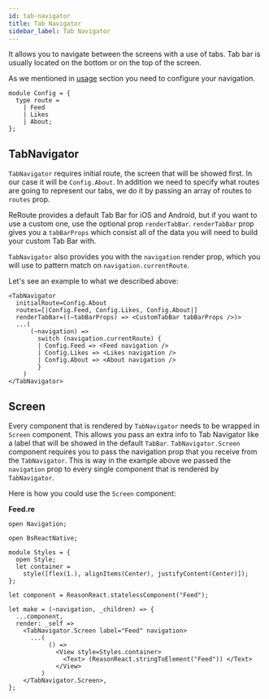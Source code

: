 ```yaml
---
id: tab-navigator
title: Tab Navigator
sidebar_label: Tab Navigator
---
```


It allows you to navigate between the screens with a use of tabs. Tab bar is usually located on the bottom or on the top of the screen.

As we mentioned in [usage](get-started.html#usage) section you need to configure your navigation.

```reason
module Config = {
  type route =
    | Feed
    | Likes
    | About;
};
```

## TabNavigator

`TabNavigator` requires initial route, the screen that will be showed first. In our case it will be `Config.About`. In addition we need to specify what routes are going to represent our tabs, we do it by passing an array of routes to `routes` prop.

ReRoute provides a default Tab Bar for iOS and Android, but if you want to use a custom one, use the optional prop `renderTabBar`.
`renderTabBar` prop gives you a `tabBarProps` which consist all of the data you will need to build your custom Tab Bar with.

`TabNavigator` also provides you with the `navigation` render prop, which you will use to pattern match on `navigation.currentRoute`.

Let's see an example to what we described above:

```reason
<TabNavigator
  initialRoute=Config.About
  routes=[|Config.Feed, Config.Likes, Config.About|]
  renderTabBar=((~tabBarProps) => <CustomTabBar tabBarProps />)>
  ...(
      (~navigation) =>
        switch (navigation.currentRoute) {
        | Config.Feed => <Feed navigation />
        | Config.Likes => <Likes navigation />
        | Config.About => <About navigation />
        }
    )
</TabNavigator>
```

## Screen

Every component that is rendered by `TabNavigator` needs to be wrapped in `Screen` component. This allows you pass an extra info to Tab Navigator like a label that will be showed in the default `TabBar`. `TabNavigator.Screen` component requires you to pass the navigation prop that you receive from the `TabNavigator`. This is way in the example above we passed the `navigation` prop to every single component that is rendered by `TabNavigator`.

Here is how you could use the `Screen` component:

**Feed.re**

```reason
open Navigation;

open BsReactNative;

module Styles = {
  open Style;
  let container =
    style([flex(1.), alignItems(Center), justifyContent(Center)]);
};

let component = ReasonReact.statelessComponent("Feed");

let make = (~navigation, _children) => {
  ...component,
  render: _self =>
    <TabNavigator.Screen label="Feed" navigation>
      ...(
           () =>
             <View style=Styles.container>
               <Text> (ReasonReact.stringToElement("Feed")) </Text>
             </View>
         )
    </TabNavigator.Screen>,
};
```
